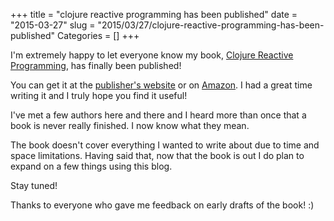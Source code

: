 +++
title = "clojure reactive programming has been published"
date = "2015-03-27"
slug = "2015/03/27/clojure-reactive-programming-has-been-published"
Categories = []
+++

I'm extremely happy to let everyone know my book, [Clojure Reactive Programming](https://www.packtpub.com/web-development/clojure-reactive-programming), has finally been published!

You can get it at the [publisher's website](https://www.packtpub.com/web-development/clojure-reactive-programming) or on [Amazon](http://www.amazon.com/Clojure-Reactive-Programming-Leonardo-Borges/dp/1783986662/ref=sr_1_1?ie=UTF8&qid=1427205216&sr=8-1&keywords=Clojure+Reactive+Programming). I had a great time writing it and I truly hope you find it useful!

I've met a few authors here and there and I heard more than once that a book is never really finished. I now know what they mean. 

The book doesn't cover everything I wanted to write about due to time and space limitations. Having said that, now that the book is out I do plan to expand on a few things using this blog.

Stay tuned!

Thanks to everyone who gave me feedback on early drafts of the book! :)
